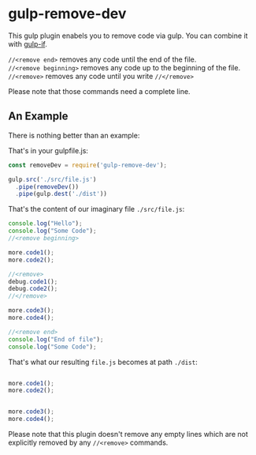 # gulp-remove-dev

This gulp plugin enabels you to remove code via gulp. You can combine it with [gulp-if](https://www.npmjs.com/package/gulp-if).

`//<remove end>` removes any code until the end of the file.  
`//<remove beginning>` removes any code up to the beginning of the file.  
`//<remove>` removes any code until you write `//</remove>`

Please note that those commands need a complete line.

## An Example

There is nothing better than an example:

That's in your gulpfile.js:

```js
const removeDev = require('gulp-remove-dev');

gulp.src('./src/file.js')
  .pipe(removeDev())
  .pipe(gulp.dest('./dist'))
```

That's the content of our imaginary file `./src/file.js`:

```js
console.log("Hello");
console.log("Some Code");
//<remove beginning>

more.code1();
more.code2();

//<remove>
debug.code1();
debug.code2();
//</remove>

more.code3();
more.code4();

//<remove end>
console.log("End of file");
console.log("Some Code");

```

That's what our resulting `file.js` becomes at path `./dist`:

```js

more.code1();
more.code2();


more.code3();
more.code4();

```

Please note that this plugin doesn't remove any empty lines which are not explicitly removed by any `//<remove>` commands.
